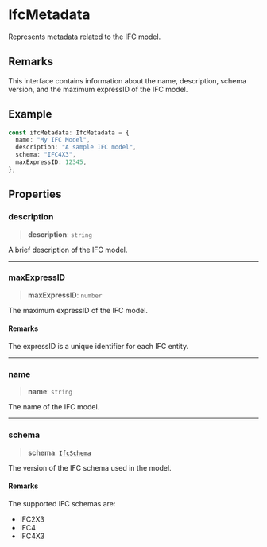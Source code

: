 # IfcMetadata

Represents metadata related to the IFC model.

## Remarks

This interface contains information about the name, description, schema version, and the maximum expressID of the IFC model.

## Example

```typescript
const ifcMetadata: IfcMetadata = {
  name: "My IFC Model",
  description: "A sample IFC model",
  schema: "IFC4X3",
  maxExpressID: 12345,
};
```

## Properties

### description

> **description**: `string`

A brief description of the IFC model.

***

### maxExpressID

> **maxExpressID**: `number`

The maximum expressID of the IFC model.

#### Remarks

The expressID is a unique identifier for each IFC entity.

***

### name

> **name**: `string`

The name of the IFC model.

***

### schema

> **schema**: [`IfcSchema`](../type-aliases/IfcSchema.md)

The version of the IFC schema used in the model.

#### Remarks

The supported IFC schemas are:
- IFC2X3
- IFC4
- IFC4X3
